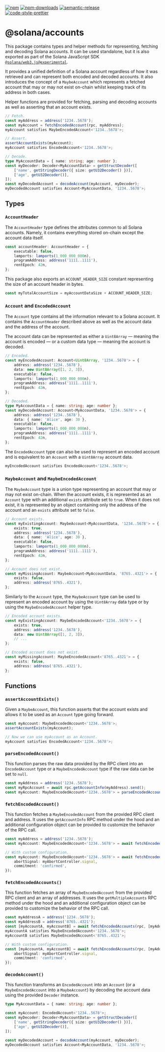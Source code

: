 [![npm][npm-image]][npm-url]
[![npm-downloads][npm-downloads-image]][npm-url]
[![semantic-release][semantic-release-image]][semantic-release-url]
<br />
[![code-style-prettier][code-style-prettier-image]][code-style-prettier-url]

[code-style-prettier-image]: https://img.shields.io/badge/code_style-prettier-ff69b4.svg?style=flat-square
[code-style-prettier-url]: https://github.com/prettier/prettier
[npm-downloads-image]: https://img.shields.io/npm/dm/@solana/accounts/experimental.svg?style=flat
[npm-image]: https://img.shields.io/npm/v/@solana/accounts/experimental.svg?style=flat
[npm-url]: https://www.npmjs.com/package/@solana/accounts/v/experimental
[semantic-release-image]: https://img.shields.io/badge/%20%20%F0%9F%93%A6%F0%9F%9A%80-semantic--release-e10079.svg
[semantic-release-url]: https://github.com/semantic-release/semantic-release

# @solana/accounts

This package contains types and helper methods for representing, fetching and decoding Solana accounts. It can be used standalone, but it is also exported as part of the Solana JavaScript SDK [`@solana/web3.js@experimental`](https://github.com/solana-labs/solana-web3.js/tree/master/packages/library).

It provides a unified definition of a Solana account regardless of how it was retrieved and can represent both encoded and decoded accounts. It also introduces the concept of a `MaybeAccount` which represents a fetched account that may or may not exist on-chain whilst keeping track of its address in both cases.

Helper functions are provided for fetching, parsing and decoding accounts as well as asserting that an account exists.

```ts
// Fetch.
const myAddress = address('1234..5678');
const myAccount = fetchEncodedAccount(rpc, myAddress);
myAccount satisfies MaybeEncodedAccount<'1234..5678'>;

// Assert.
assertAccountExists(myAccount);
myAccount satisfies EncodedAccount<'1234..5678'>;

// Decode.
type MyAccountData = { name: string; age: number };
const myDecoder: Decoder<MyAccountData> = getStructDecoder([
    ['name', getStringDecoder({ size: getU32Decoder() })],
    ['age', getU32Decoder()],
]);
const myDecodedAccount = decodeAccount(myAccount, myDecoder);
myDecodedAccount satisfies Account<MyAccountData, '1234..5678'>;
```

## Types

### `AccountHeader`

The `AccountHeader` type defines the attributes common to all Solana accounts. Namely, it contains everything stored on-chain except the account data itself.

```ts
const accountHeader: AccountHeader = {
    executable: false,
    lamports: lamports(1_000_000_000n),
    programAddress: address('1111..1111'),
    rentEpoch: 42n,
};
```

This package also exports an `ACCOUNT_HEADER_SIZE` constant representing the size of an account header in bytes.

```ts
const myTotalAccountSize = myAccountDataSize + ACCOUNT_HEADER_SIZE;
```

### `Account` and `EncodedAccount`

The `Account` type contains all the information relevant to a Solana account. It contains the `AccountHeader` described above as well as the account data and the address of the account.

The account data can be represented as either a `Uint8Array` — meaning the account is encoded — or a custom data type — meaning the account is decoded.

```ts
// Encoded.
const myEncodedAccount: Account<Uint8Array, '1234..5678'> = {
    address: address('1234..5678'),
    data: new Uint8Array([1, 2, 3]),
    executable: false,
    lamports: lamports(1_000_000_000n),
    programAddress: address('1111..1111'),
    rentEpoch: 42n,
};

// Decoded.
type MyAccountData = { name: string; age: number };
const myDecodedAccount: Account<MyAccountData, '1234..5678'> = {
    address: address('1234..5678'),
    data: { name: 'Alice', age: 30 },
    executable: false,
    lamports: lamports(1_000_000_000n),
    programAddress: address('1111..1111'),
    rentEpoch: 42n,
};
```

The `EncodedAccount` type can also be used to represent an encoded account and is equivalent to an `Account` with a `Uint8Array` account data.

```ts
myEncodedAccount satisfies EncodedAccount<'1234..5678'>;
```

### `MaybeAccount` and `MaybeEncodedAccount`

The `MaybeAccount` type is a union type representing an account that may or may not exist on-chain. When the account exists, it is represented as an `Account` type with an additional `exists` attribute set to `true`. When it does not exist, it is represented by an object containing only the address of the account and an `exists` attribute set to `false`.

```ts
// Account exists.
const myExistingAccount: MaybeAccount<MyAccountData, '1234..5678'> = {
    exists: true,
    address: address('1234..5678'),
    data: { name: 'Alice', age: 30 },
    executable: false,
    lamports: lamports(1_000_000_000n),
    programAddress: address('1111..1111'),
    rentEpoch: 42n,
};

// Account does not exist.
const myMissingAccount: MaybeAccount<MyAccountData, '8765..4321'> = {
    exists: false,
    address: address('8765..4321'),
};
```

Similarly to the `Account` type, the `MaybeAccount` type can be used to represent an encoded account by using the `Uint8Array` data type or by using the `MaybeEncodedAccount` helper type.

```ts
// Encoded account exists.
const myExistingAccount: MaybeEncodedAccount<'1234..5678'> = {
    exists: true,
    address: address('1234..5678'),
    data: new Uint8Array([1, 2, 3]),
    // ...
};

// Encoded account does not exist.
const myMissingAccount: MaybeEncodedAccount<'8765..4321'> = {
    exists: false,
    address: address('8765..4321'),
};
```

## Functions

### `assertAccountExists()`

Given a `MaybeAccount`, this function asserts that the account exists and allows it to be used as an `Account` type going forward.

```ts
const myAccount: MaybeEncodedAccount<'1234..5678'>;
assertAccountExists(myAccount);

// Now we can use myAccount as an Account.
myAccount satisfies EncodedAccount<'1234..5678'>;
```

### `parseEncodedAccount()`

This function parses the raw data provided by the RPC client into an `EncodedAccount` type or a `MaybeEncodedAccount` type if the raw data can be set to `null`.

```ts
const myAddress = address('1234..5678');
const myRpcAccount = await rpc.getAccountInfo(myAddress).send();
const myAccount: MaybeEncodedAccount<'1234..5678'> = parseEncodedAccount(myRpcAccount);
```

### `fetchEncodedAccount()`

This function fetches a `MaybeEncodedAccount` from the provided RPC client and address. It uses the `getAccountInfo` RPC method under the hood and an additional configuration object can be provided to customize the behavior of the RPC call.

```ts
const myAddress = address('1234..5678');
const myAccount: MaybeEncodedAccount<'1234..5678'> = await fetchEncodedAccount(rpc, myAddress);

// With custom configuration.
const myAccount: MaybeEncodedAccount<'1234..5678'> = await fetchEncodedAccount(rpc, myAddress, {
    abortSignal: myAbortController.signal,
    commitment: 'confirmed',
});
```

### `fetchEncodedAccounts()`

This function fetches an array of `MaybeEncodedAccount` from the provided RPC client and an array of addresses. It uses the `getMultipleAccounts` RPC method under the hood and an additional configuration object can be provided to customize the behavior of the RPC call.

```ts
const myAddressA = address('1234..5678');
const myAddressB = address('8765..4321');
const [myAccountA, myAccountB] = await fetchEncodedAccounts(rpc, [myAddressA, myAddressB]);
myAccountA satisfies MaybeEncodedAccount<'1234..5678'>;
myAccountB satisfies MaybeEncodedAccount<'8765..4321'>;

// With custom configuration.
const [myAccountA, myAccountB] = await fetchEncodedAccounts(rpc, [myAddressA, myAddressB], {
    abortSignal: myAbortController.signal,
    commitment: 'confirmed',
});
```

### `decodeAccount()`

This function transforms an `EncodedAccount` into an `Account` (or a `MaybeEncodedAccount` into a `MaybeAccount`) by decoding the account data using the provided `Decoder` instance.

```ts
type MyAccountData = { name: string; age: number };

const myAccount: EncodedAccount<'1234..5678'>;
const myDecoder: Decoder<MyAccountData> = getStructDecoder([
    ['name', getStringDecoder({ size: getU32Decoder() })],
    ['age', getU32Decoder()],
]);

const myDecodedAccount = decodeAccount(myAccount, myDecoder);
myDecodedAccount satisfies Account<MyAccountData, '1234..5678'>;
```
